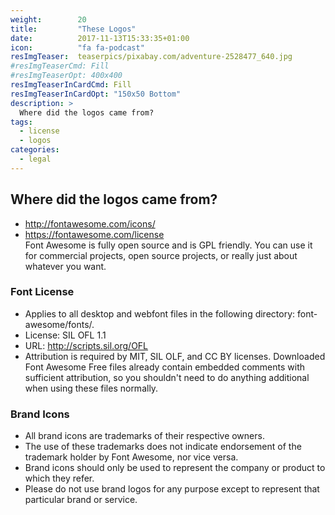 ```yaml
---
weight:        20
title:         "These Logos"
date:          2017-11-13T15:33:35+01:00
icon:          "fa fa-podcast"
resImgTeaser:  teaserpics/pixabay.com/adventure-2528477_640.jpg
#resImgTeaserCmd: Fill
#resImgTeaserOpt: 400x400
resImgTeaserInCardCmd: Fill
resImgTeaserInCardOpt: "150x50 Bottom"
description: >
  Where did the logos came from?
tags:
  - license
  - logos
categories:
  - legal
---
```


## Where did the logos came from?

* http://fontawesome.com/icons/
* https://fontawesome.com/license   
  Font Awesome is fully open source and is GPL friendly. You can use it
for commercial projects, open source projects, or really just about
whatever you want.


### Font License

* Applies to all desktop and webfont files in the following directory: font-awesome/fonts/.
* License: SIL OFL 1.1
* URL: http://scripts.sil.org/OFL
* Attribution is required by MIT, SIL OLF, and CC BY
  licenses. Downloaded Font Awesome Free files already contain embedded
  comments with sufficient attribution, so you shouldn't need to do
  anything additional when using these files normally.


### Brand Icons

* All brand icons are trademarks of their respective owners.
* The use of these trademarks does not indicate endorsement of the trademark holder by Font Awesome, nor vice versa.
* Brand icons should only be used to represent the company or product to which they refer.
* Please do not use brand logos for any purpose except to represent that particular brand or service.

